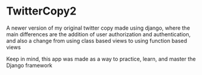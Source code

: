 # TwitterCopy2
 A newer version of my original twitter copy 
 made using django, where the main differences 
 are the addition of user authorization and 
 authentication, and also a change from using 
 class based views to using function based views

 Keep in mind, this app was made as a way to
 practice, learn, and master the Django framework
